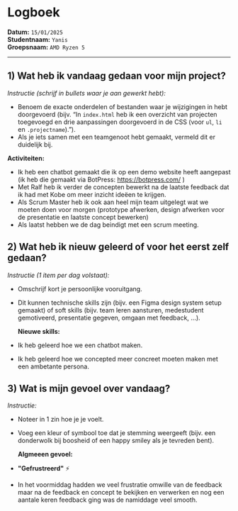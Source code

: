 # Logboek

**Datum:** `15/01/2025`  
**Studentnaam:** `Yanis`  
**Groepsnaam:** `AMD Ryzen 5`

---

## 1) Wat heb ik vandaag gedaan voor mijn project?

_Instructie (schrijf in bullets waar je aan gewerkt hebt):_

- Benoem de exacte onderdelen of bestanden waar je wijzigingen in hebt doorgevoerd (bijv. “In `index.html` heb ik een overzicht van projecten toegevoegd en drie aanpassingen doorgevoerd in de CSS (voor `ul`, `li` en `.projectname`).”).
- Als je iets samen met een teamgenoot hebt gemaakt, vermeld dit er duidelijk bij.

**Activiteiten:**

- Ik heb een chatbot gemaakt die ik op een demo website heeft aangepast (ik heb die gemaakt via BotPress: https://botpress.com/ )
- Met Ralf heb ik verder de concepten bewerkt na de laatste feedback dat ik had met Kobe om meer inzicht ideëen te krijgen.
- Als Scrum Master heb ik ook aan heel mijn team uitgelegt wat we moeten doen voor morgen (prototype afwerken, design afwerken voor de presentatie en laatste concept bewerken)
- Als laatst hebben we de dag beindigt met een scrum meeting.

## 2) Wat heb ik nieuw geleerd of voor het eerst zelf gedaan?

_Instructie (1 item per dag volstaat):_

- Omschrijf kort je persoonlijke vooruitgang.
- Dit kunnen technische skills zijn (bijv. een Figma design system setup gemaakt) of soft skills (bijv. team leren aansturen, medestudent gemotiveerd, presentatie gegeven, omgaan met feedback, ...).

  **Nieuwe skills:**

- Ik heb geleerd hoe we een chatbot maken.
- Ik heb geleerd hoe we concepted meer concreet moeten maken met een ambetante persona.

## 3) Wat is mijn gevoel over vandaag?

_Instructie:_

- Noteer in 1 zin hoe je je voelt.
- Voeg een kleur of symbool toe dat je stemming weergeeft (bijv. een donderwolk bij boosheid of een happy smiley als je tevreden bent).

  **Algmeeen gevoel:**

- **"Gefrustreerd"** :zap:

- In het voormiddag hadden we veel frustratie omwille van de feedback maar na de feedback en concept te bekijken en verwerken en nog een aantale keren feedback ging was de namiddage veel smooth.
